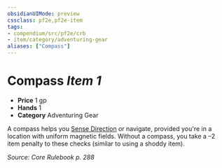 ```yaml
---
obsidianUIMode: preview
cssclass: pf2e,pf2e-item
tags:
- compendium/src/pf2e/crb
- item/category/adventuring-gear
aliases: ["Compass"]
---
```

# Compass *Item 1*  

- **Price** 1 gp
- **Hands** 1
- **Category** Adventuring Gear

A compass helps you [Sense Direction](/rules/actions/sense-direction.md) or navigate, provided you're in a location with uniform magnetic fields. Without a compass, you take a –2 item penalty to these checks (similar to using a shoddy item).

*Source: Core Rulebook p. 288*